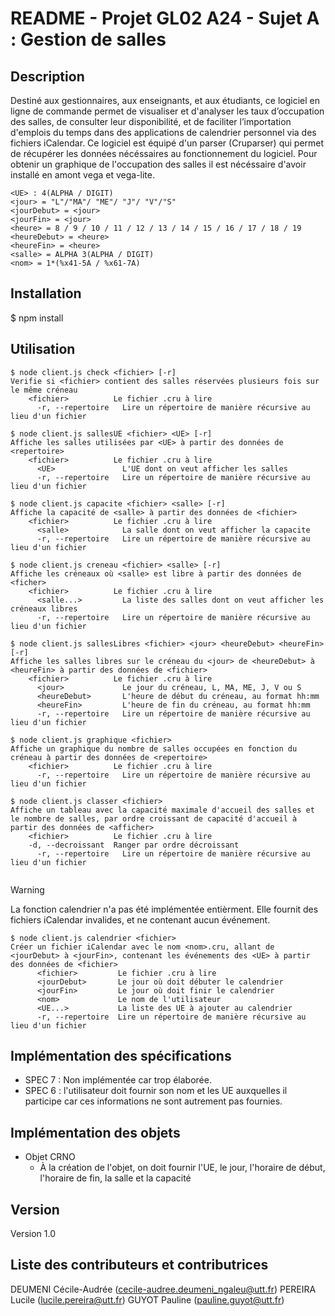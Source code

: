 # README - Projet GL02 A24 - Sujet A : Gestion de salles
## Description 
Destiné aux gestionnaires, aux enseignants, et aux étudiants, ce logiciel en ligne de commande permet de visualiser et d'analyser les taux d’occupation des salles, de consulter leur disponibilité, et de faciliter l’importation d'emplois du temps dans des applications de calendrier personnel via des fichiers iCalendar. Ce logiciel est équipé d'un parser (Cruparser) qui permet de récupérer les données nécéssaires au fonctionnement du logiciel. Pour obtenir un graphique de l'occupation des salles il est nécéssaire d'avoir installé en amont vega et vega-lite.

```
<UE> : 4(ALPHA / DIGIT)
<jour> = "L"/"MA"/ "ME"/ "J"/ "V"/"S"
<jourDebut> = <jour>
<jourFin> = <jour>
<heure> = 8 / 9 / 10 / 11 / 12 / 13 / 14 / 15 / 16 / 17 / 18 / 19
<heureDebut> = <heure>
<heureFin> = <heure>
<salle> = ALPHA 3(ALPHA / DIGIT)
<nom> = 1*(%x41-5A / %x61-7A)
```

## Installation
$ npm install

## Utilisation
```
$ node client.js check <fichier> [-r]
Verifie si <fichier> contient des salles réservées plusieurs fois sur le même créneau
    <fichier>          Le fichier .cru à lire
	  -r, --repertoire   Lire un répertoire de manière récursive au lieu d'un fichier
	  
$ node client.js sallesUE <fichier> <UE> [-r] 
Affiche les salles utilisées par <UE> à partir des données de <repertoire>
    <fichier>          Le fichier .cru à lire
	  <UE>               L'UE dont on veut afficher les salles
	  -r, --repertoire   Lire un répertoire de manière récursive au lieu d'un fichier

$ node client.js capacite <fichier> <salle> [-r]
Affiche la capacité de <salle> à partir des données de <fichier>
    <fichier>          Le fichier .cru à lire
	  <salle>            La salle dont on veut afficher la capacite
	  -r, --repertoire   Lire un répertoire de manière récursive au lieu d'un fichier
         
$ node client.js creneau <fichier> <salle> [-r]
Affiche les créneaux où <salle> est libre à partir des données de <ficher>    
    <fichier>          Le fichier .cru à lire
	  <salle...>         La liste des salles dont on veut afficher les créneaux libres
	  -r, --repertoire   Lire un répertoire de manière récursive au lieu d'un fichier
                    
$ node client.js sallesLibres <fichier> <jour> <heureDebut> <heureFin> [-r]
Affiche les salles libres sur le créneau du <jour> de <heureDebut> à <heureFin> à partir des données de <fichier>
    <fichier>          Le fichier .cru à lire
	  <jour>             Le jour du créneau, L, MA, ME, J, V ou S
	  <heureDebut>       L'heure de début du créneau, au format hh:mm
	  <heureFin>         L'heure de fin du créneau, au format hh:mm
	  -r, --repertoire   Lire un répertoire de manière récursive au lieu d'un fichier
    
$ node client.js graphique <fichier> 
Affiche un graphique du nombre de salles occupées en fonction du créneau à partir des données de <repertoire>
    <fichier>          Le fichier .cru à lire
	  -r, --repertoire   Lire un répertoire de manière récursive au lieu d'un fichier
            
$ node client.js classer <fichier> 
Affiche un tableau avec la capacité maximale d'accueil des salles et le nombre de salles, par ordre croissant de capacité d'accueil à partir des données de <afficher>       
    <fichier>          Le fichier .cru à lire
    -d, --decroissant  Ranger par ordre décroissant
	  -r, --repertoire   Lire un répertoire de manière récursive au lieu d'un fichier
	

```
> [!WARNING]
> La fonction calendrier n'a pas été implémentée entièrment. Elle fournit des fichiers iCalendar invalides, et ne contenant aucun événement.
```                    
$ node client.js calendrier <fichier> 
Créer un fichier iCalendar avec le nom <nom>.cru, allant de <jourDebut> à <jourFin>, contenant les événements des <UE> à partir des données de <fichier>
	  <fichier>         Le fichier .cru à lire
	  <jourDebut>       Le jour où doit débuter le calendrier
	  <jourFin>         Le jour où doit finir le calendrier
	  <nom>             Le nom de l'utilisateur
	  <UE...>           La liste des UE à ajouter au calendrier
	  -r, --repertoire  Lire un répertoire de manière récursive au lieu d'un fichier
 ```
  
## Implémentation des spécifications
- SPEC 7 : Non implémentée car trop élaborée.
- SPEC 6 : l'utilisateur doit fournir son nom et les UE auxquelles il participe car ces informations ne sont autrement pas fournies.


## Implémentation des objets
- Objet CRNO
  - À la création de l'objet, on doit fournir l'UE, le jour, l'horaire de début, l'horaire de fin, la salle et la capacité


## Version
Version 1.0

## Liste des contributeurs et contributrices
DEUMENI Cécile-Audrée (cecile-audree.deumeni_ngaleu@utt.fr)
PEREIRA Lucile (lucile.pereira@utt.fr)
GUYOT Pauline (pauline.guyot@utt.fr)
